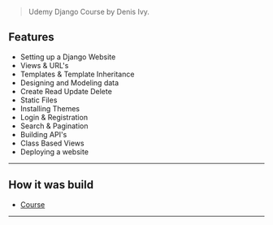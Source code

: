 > Udemy Django Course by Denis Ivy.

## Features
- Setting up a Django Website
- Views & URL's
- Templates & Template Inheritance
- Designing and Modeling data
- Create Read Update Delete
- Static Files
- Installing Themes
- Login & Registration
- Search & Pagination
- Building API's
- Class Based Views
- Deploying a website
----

## How it was build
- [Course](https://www.udemy.com/course/python-django-2021-complete-course/learn/lecture/27270368#overview)
----
